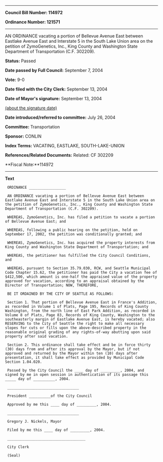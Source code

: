 

********

**Council Bill Number: 114972**
   
**Ordinance Number: 121571**
********

 AN ORDINANCE vacating a portion of Bellevue Avenue East between Eastlake Avenue East and Interstate 5 in the South Lake Union area on the petition of ZymoGenetics, Inc., King County and Washington State Department of Transportation (C.F. 302209).

**Status:** Passed
   
**Date passed by Full Council:** September 7, 2004
   
**Vote:** 9-0
   
**Date filed with the City Clerk:** September 13, 2004
   
**Date of Mayor's signature:** September 13, 2004
   
[(about the signature date)](/~public/approvaldate.htm)
   
   
   
**Date introduced/referred to committee:** July 26, 2004
   
**Committee:** Transportation
   
**Sponsor:** CONLIN
   
   
**Index Terms:** VACATING, EASTLAKE, SOUTH-LAKE-UNION

**References/Related Documents:** Related: CF 302209

**Fiscal Note:**114972

********

**Text**
   
```
 ORDINANCE _________________

 AN ORDINANCE vacating a portion of Bellevue Avenue East between Eastlake Avenue East and Interstate 5 in the South Lake Union area on the petition of ZymoGenetics, Inc., King County and Washington State Department of Transportation (C.F. 302209).

 WHEREAS, ZymoGenetics, Inc. has filed a petition to vacate a portion of Bellevue Avenue East; and

 WHEREAS, following a public hearing on the petition, held on September 17, 2002, the petition was conditionally granted; and

 WHEREAS, ZymoGenetics, Inc. has acquired the property interests from King County and Washington State Department of Transportation; and

 WHEREAS, the petitioner has fulfilled the City Council Conditions, and

 WHEREAS, pursuant to Section 35.79.030, RCW, and Seattle Municipal Code Chapter 15.62, the petitioner has paid the City a vacation fee of $412,500, which amount is one-half the appraised value of the property approved for vacation, according to an appraisal obtained by the Director of Transportation; NOW, THEREFORE,

 BE IT ORDAINED BY THE CITY OF SEATTLE AS FOLLOWS:

 Section 1. That portion of Bellevue Avenue East in France's Addition, as recorded in Volume 1 of Plats, Page 195, Records of King County Washington, from the north line of East Park Addition, as recorded in Volume 8 of Plats, Page 83, Records of King County, Washington to the southeasterly margin of Eastlake Avenue East, is hereby vacated; also RESERVING to the City of Seattle the right to make all necessary slopes for cuts or fills upon the above-described property in the reasonable original grading of any rights-of-way abutting upon said property after said vacation.

 Section 2. This ordinance shall take effect and be in force thirty (30) days from and after its approval by the Mayor, but if not approved and returned by the Mayor within ten (10) days after presentation, it shall take effect as provided by Municipal Code Section 1.04.020.

 Passed by the City Council the ____ day of _________, 2004, and signed by me in open session in authentication of its passage this _____ day of __________, 2004.

 _________________________________

 President __________of the City Council

 Approved by me this ____ day of _________, 2004.

 _________________________________

 Gregory J. Nickels, Mayor

 Filed by me this ____ day of _________, 2004.

 ____________________________________

 City Clerk

 (Seal)

```
